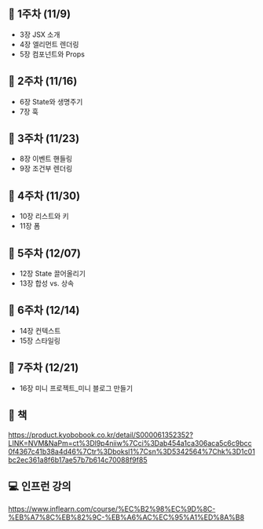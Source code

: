 ## 📢 1주차 (11/9)

- 3장 JSX 소개
- 4장 엘리먼트 렌더링
- 5장 컴포넌트와 Props

## 📢 2주차 (11/16)

- 6장 State와 생명주기
- 7장 훅

## 📢 3주차 (11/23)

- 8장 이벤트 핸들링
- 9장 조건부 렌더링

## 📢 4주차 (11/30)

- 10장 리스트와 키
- 11장 폼

## 📢 5주차 (12/07)

- 12장 State 끌어올리기
- 13장 합성 vs. 상속

## 📢 6주차 (12/14)

- 14장 컨텍스트
- 15장 스타일링

## 📢 7주차 (12/21)

- 16장 미니 프로젝트\_미니 블로그 만들기

## 📖 책

https://product.kyobobook.co.kr/detail/S000061352352?LINK=NVM&NaPm=ct%3Dl9p4niiw%7Cci%3Dab454a1ca306aca5c6c9bcc0f4367c41b38a4d46%7Ctr%3Dboksl1%7Csn%3D5342564%7Chk%3D1c01bc2ec361a8f6b17ae57b7b614c70088f9f85

## 💻 인프런 강의

https://www.inflearn.com/course/%EC%B2%98%EC%9D%8C-%EB%A7%8C%EB%82%9C-%EB%A6%AC%EC%95%A1%ED%8A%B8
